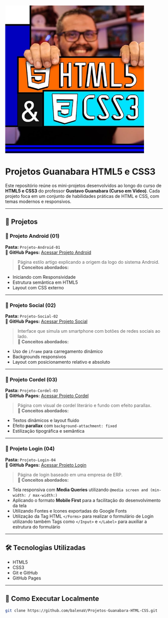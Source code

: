 ![Banner do Curso HTML5 e CSS3](https://github.com/balenaV/Projetos-Guanabara-HTML-CSS/blob/main/banner.png)

# Projetos Guanabara HTML5 e CSS3

Este repositório reúne os mini-projetos desenvolvidos ao longo do curso de **HTML5 e CSS3** do professor **Gustavo Guanabara (Curso em Vídeo)**. Cada projeto foca em um conjunto de habilidades práticas de HTML e CSS, com temas modernos e responsivos.

---

## 📁 Projetos

### 📱 Projeto Android (01)
**Pasta:** `Projeto-Android-01`  
🔗 **GitHub Pages:** [Acessar Projeto Android](https://balenaV.github.io/Projetos-Guanabara-HTML-CSS/Projeto-Android-01)

> Página estilo artigo explicando a origem da logo do sistema Android.  
**🧠 Conceitos abordados:**
- Iniciando com Responsividade
- Estrutura semântica em HTML5
- Layout com CSS externo

---

### 📲 Projeto Social (02)
**Pasta:** `Projeto-Social-02`  
🔗 **GitHub Pages:** [Acessar Projeto Social](https://balenaV.github.io/Projetos-Guanabara-HTML-CSS/Projeto-Social-02)

> Interface que simula um smartphone com botões de redes sociais ao lado.  
**🧠 Conceitos abordados:**
- Uso de `iframe` para carregamento dinâmico
- Backgrounds responsivos
- Layout com posicionamento relativo e absoluto

---

### 📜 Projeto Cordel (03)
**Pasta:** `Projeto-Cordel-03`  
🔗 **GitHub Pages:** [Acessar Projeto Cordel](https://balenaV.github.io/Projetos-Guanabara-HTML-CSS/Projeto-Cordel-03)

> Página com visual de cordel literário e fundo com efeito parallax.  
**🧠 Conceitos abordados:**
- Textos dinâmicos e layout fluido
- Efeito **parallax** com `background-attachment: fixed`
- Estilização tipográfica e semântica

---

### 📜 Projeto Login (04)
**Pasta:** `Projeto-Login-04`  
🔗 **GitHub Pages:** [Acessar Projeto Login](https://balenaV.github.io/Projetos-Guanabara-HTML-CSS/Projeto-Login-04)

> Página de login baseado em uma empresa de ERP.  
**🧠 Conceitos abordados:**
- Tela responsiva com **Media Queries** utilizando `@media screen and (min-width: / max-width:)`
- Aplicando o formato **Mobile First** para a facilitação do desenvolvimento da tela
- Utilizando Fontes e Icones exportadas do Google Fonts 
- Utilização da Tag HTML `</Forms>` para realizar o formulário de Login utilizando também Tags como `</Input>` e `</Label>` para auxiliar a estrutura do formulário

---

## 🛠️ Tecnologias Utilizadas

- HTML5
- CSS3
- Git e GitHub
- GitHub Pages

---

## 🚀 Como Executar Localmente

```bash
git clone https://github.com/balenaV/Projetos-Guanabara-HTML-CSS.git
